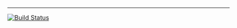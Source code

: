 
_______________________________________________________________________________________________________________________________
[![Build Status](https://dev.azure.com/v-shrma0352/Space%20Game%20-%20web%20-%20Pipeline1/_apis/build/status/Shreya12devops.mslearn-tailspin-spacegame-web?branchName=master)](https://dev.azure.com/v-shrma0352/Space%20Game%20-%20web%20-%20Pipeline1/_build/latest?definitionId=1&branchName=master)
